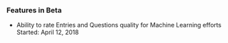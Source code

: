 ### Features in Beta

* Ability to rate Entries and Questions quality for Machine Learning efforts
  <date>Started: April 12, 2018</date>
